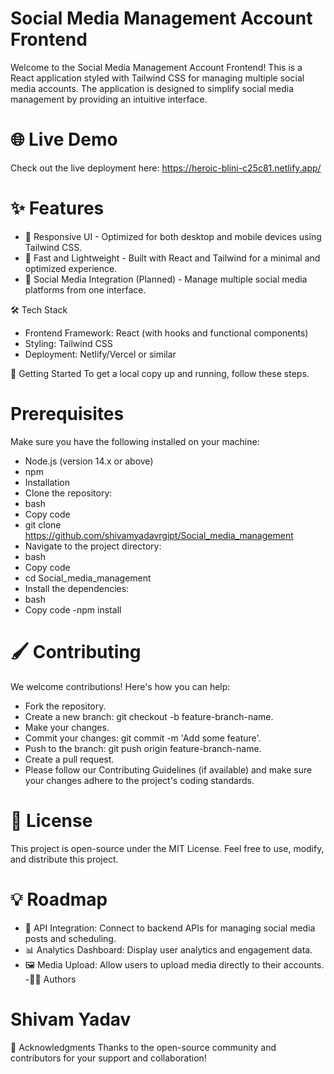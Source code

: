 
# Social Media Management Account Frontend
Welcome to the Social Media Management Account Frontend! This is a React application styled with Tailwind CSS for managing multiple social media accounts. The application is designed to simplify social media management by providing an intuitive interface.

# 🌐 Live Demo
Check out the live deployment here: https://heroic-blini-c25c81.netlify.app/
# ✨ Features
- 📱 Responsive UI - Optimized for both desktop and mobile devices using Tailwind CSS.
- 🚀 Fast and Lightweight - Built with React and Tailwind for a minimal and optimized experience.
- 🔄 Social Media Integration (Planned) - Manage multiple social media platforms from one interface.

🛠️ Tech Stack
* Frontend Framework: React (with hooks and functional components)
* Styling: Tailwind CSS
* Deployment: Netlify/Vercel or similar

🚀 Getting Started
To get a local copy up and running, follow these steps.

# Prerequisites
Make sure you have the following installed on your machine:

- Node.js (version 14.x or above)
- npm
- Installation
- Clone the repository:
- bash
- Copy code
- git clone https://github.com/shivamyadavrgipt/Social_media_management
- Navigate to the project directory:
- bash
- Copy code
- cd Social_media_management
- Install the dependencies:
- bash
- Copy code
-npm install

# 🖌️ Contributing
We welcome contributions! Here's how you can help:

- Fork the repository.
- Create a new branch: git checkout -b feature-branch-name.
- Make your changes.
- Commit your changes: git commit -m 'Add some feature'.
- Push to the branch: git push origin feature-branch-name.
- Create a pull request.
- Please follow our Contributing Guidelines (if available) and make sure your changes adhere to the project's coding standards.

# 📝 License
This project is open-source under the MIT License. Feel free to use, modify, and distribute this project.

# 💡 Roadmap
- 🔌 API Integration: Connect to backend APIs for managing social media posts and scheduling.
- 📊 Analytics Dashboard: Display user analytics and engagement data.
- 🖼️ Media Upload: Allow users to upload media directly to their accounts.
-👨‍💻 Authors
# Shivam Yadav
🙏 Acknowledgments
Thanks to the open-source community and contributors for your support and collaboration!
